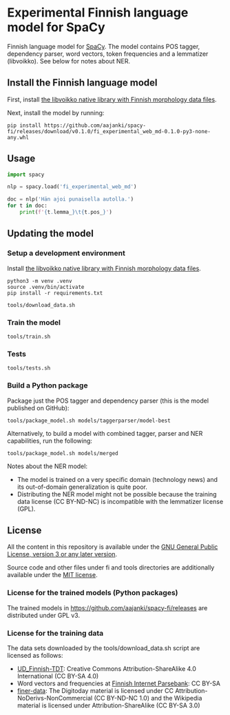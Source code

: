 # Experimental Finnish language model for SpaCy

Finnish language model for [SpaCy](https://spacy.io/). The model contains POS tagger, dependency parser, word vectors, token frequencies and a lemmatizer (libvoikko). See below for notes about NER.

## Install the Finnish language model

First, install [the libvoikko native library with Finnish morphology data files](https://voikko.puimula.org/python.html).

Next, install the model by running:
```
pip install https://github.com/aajanki/spacy-fi/releases/download/v0.1.0/fi_experimental_web_md-0.1.0-py3-none-any.whl
```

## Usage

```python
import spacy

nlp = spacy.load('fi_experimental_web_md')

doc = nlp('Hän ajoi punaisella autolla.')
for t in doc:
    print(f'{t.lemma_}\t{t.pos_}')
```

## Updating the model

### Setup a development environment

Install [the libvoikko native library with Finnish morphology data files](https://voikko.puimula.org/python.html).

```
python3 -m venv .venv
source .venv/bin/activate
pip install -r requirements.txt

tools/download_data.sh
```

### Train the model

```
tools/train.sh
```

### Tests

```
tools/tests.sh
```

### Build a Python package

Package just the POS tagger and dependency parser (this is the model published on GitHub):

```
tools/package_model.sh models/taggerparser/model-best
```

Alternatively, to build a model with combined tagger, parser and NER capabilities, run the following:

```
tools/package_model.sh models/merged
```

Notes about the NER model:
* The model is trained on a very specific domain (technology news) and its out-of-domain generalization is quite poor.
* Distributing the NER model might not be possible because the training data license (CC BY-ND-NC) is incompatible with the lemmatizer license (GPL).

## License

All the content in this repository is available under the [GNU General Public License, version 3 or any later version](LICENSE). 

Source code and other files under fi and tools directories are additionally available under the [MIT license](LICENSE.MIT).

### License for the trained models (Python packages)

The trained models in https://github.com/aajanki/spacy-fi/releases are distributed under GPL v3.

### License for the training data

The data sets downloaded by the tools/download_data.sh script are licensed as follows:
* [UD_Finnish-TDT](https://github.com/UniversalDependencies/UD_Finnish-TDT): Creative Commons Attribution-ShareAlike 4.0 International (CC BY-SA 4.0)
* Word vectors and frequencies at [Finnish Internet Parsebank](https://turkunlp.org/finnish_nlp.html#parsebank): CC BY-SA
* [finer-data](https://github.com/mpsilfve/finer-data): The Digitoday material is licensed under CC Attribution-NoDerivs-NonCommercial (CC BY-ND-NC 1.0) and the Wikipedia material is licensed under Attribution-ShareAlike (CC BY-SA 3.0)
